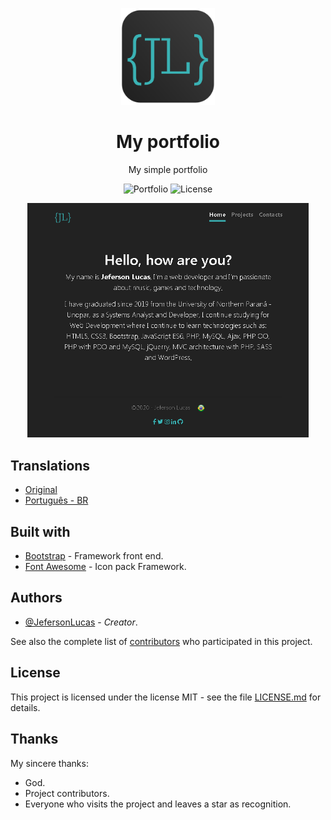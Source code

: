 <p align="center">
	<img src="assets/img/logo.png" width="150">
	<h1 align="center">My portfolio</h1>
	<p align="center">My simple portfolio</p>
	<p align="center">
    	<img src="https://img.shields.io/badge/Jeferson%20Lucas-My%20portfolio-blue" alt="Portfolio">
    	<img src="https://img.shields.io/badge/License-MIT-green" alt="License">
  	</p>
</p>

<p align="center">
	<img src="docs/capture.png" width="450">
</p>

## Translations

* [Original](https://github.com/JefersonLucas/my-portfolio/blob/master/README.md)
* [Português - BR](https://github.com/JefersonLucas/my-portfolio/blob/master/translate/pt-br/README.md)

## Built with

* [Bootstrap](https://getbootstrap.com/) - Framework front end.
* [Font Awesome](https://fontawesome.com/) - Icon pack Framework.

## Authors

* [@JefersonLucas](https://github.com/JefersonLucas) - _Creator_.

See also the complete list of [contributors](https://github.com/JefersonLucas/my-portfolio/contributors) who participated in this project.

## License

This project is licensed under the license MIT - see the file [LICENSE.md](https://github.com/JefersonLucas/my-portfolio/blob/master/LICENSE) for details.

## Thanks

My sincere thanks:

* God.
* Project contributors.
* Everyone who visits the project and leaves a star as recognition.
